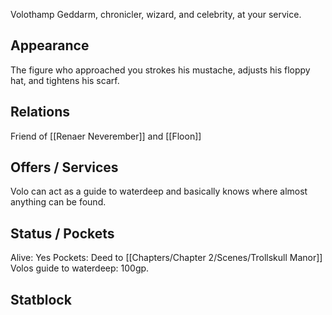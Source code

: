 Volothamp Geddarm, chronicler, wizard, and celebrity, at your service.

## Appearance
The figure who approached you strokes his mustache, adjusts his floppy hat, and tightens his scarf. 



## Relations
Friend of [[Renaer Neverember]] and [[Floon]] 


## Offers / Services
Volo can act as a guide to waterdeep and basically knows where almost anything can be found. 


## Status / Pockets
Alive: Yes
Pockets: Deed to [[Chapters/Chapter 2/Scenes/Trollskull Manor]] 
Volos guide to waterdeep:
100gp.


## Statblock
